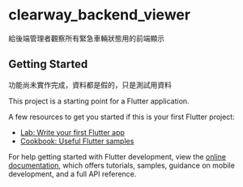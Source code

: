# clearway_backend_viewer

給後端管理者觀察所有緊急車輛狀態用的前端顯示

## Getting Started
功能尚未實作完成，資料都是假的，只是測試用資料

This project is a starting point for a Flutter application.

A few resources to get you started if this is your first Flutter project:

- [Lab: Write your first Flutter app](https://docs.flutter.dev/get-started/codelab)
- [Cookbook: Useful Flutter samples](https://docs.flutter.dev/cookbook)

For help getting started with Flutter development, view the
[online documentation](https://docs.flutter.dev/), which offers tutorials,
samples, guidance on mobile development, and a full API reference.
